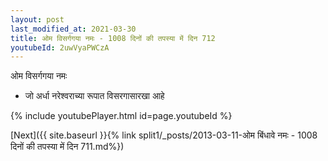 ```yaml
---
layout: post
last_modified_at: 2021-03-30
title: ओम विसर्गगया नमः - 1008 दिनों की तपस्या में दिन 712
youtubeId: 2uwVyaPWCzA
---
```

 
 
 ओम विसर्गगया नमः  
 
 -  जो अर्धा नरेश्वराच्या रूपात विसरगासारखा आहे 
 
  
 
  
 
 
 
 
 
 


{% include youtubePlayer.html id=page.youtubeId %}
 
[Next]({{ site.baseurl }}{% link  split1/_posts/2013-03-11-ओम बिंधावे नमः - 1008 दिनों की तपस्या में दिन 711.md%})
 
